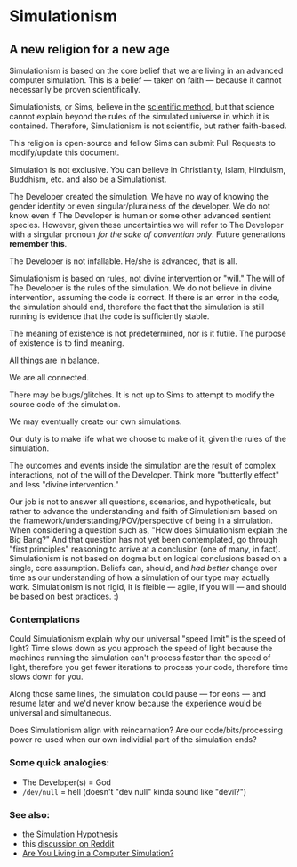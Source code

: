 # Simulationism

## A new religion for a new age

Simulationism is based on the core belief that we are living in an advanced computer simulation. This is a belief — taken on faith — because it cannot necessarily be proven scientifically.

Simulationists, or Sims, believe in the [scientific method](https://en.wikipedia.org/wiki/Scientific_method), but that science cannot explain beyond the rules of the simulated universe in which it is contained. Therefore, Simulationism is not scientific, but rather faith-based. 

This religion is open-source and fellow Sims can submit Pull Requests to modify/update this document.

Simulation is not exclusive. You can believe in Christianity, Islam, Hinduism, Buddhism, etc. and also be a Simulationist.

The Developer created the simulation. We have no way of knowing the gender identity or even singular/pluralness of the developer. We do not know even if The Developer is human or some other advanced sentient species. However, given these uncertainties we will refer to The Developer with a singular pronoun *for the sake of convention only*. Future generations **remember this**.

The Developer is not infallable. He/she is advanced, that is all.

Simulationism is based on rules, not divine intervention or "will." The will of The Developer is the rules of the simulation. We do not believe in divine intervention, assuming the code is correct. If there is an error in the code, the simulation should end, therefore the fact that the simulation is still running is evidence that the code is sufficiently stable.

The meaning of existence is not predetermined, nor is it futile. The purpose of existence is to find meaning.

All things are in balance.

We are all connected.

There may be bugs/glitches. It is not up to Sims to attempt to modify the source code of the simulation.

We may eventually create our own simulations.

Our duty is to make life what we choose to make of it, given the rules of the simulation.

The outcomes and events inside the simulation are the result of complex interactions, not of the will of the Developer. Think more "butterfly effect" and less "divine intervention."

Our job is not to answer all questions, scenarios, and hypotheticals, but rather to advance the understanding and faith of Simulationism based on the  framework/understanding/POV/perspective of being in a simulation. When considering a question such as, "How does Simulationism explain the Big Bang?" And that question has not yet been contemplated, go through "first principles" reasoning to arrive at a conclusion (one of many, in fact). Simulationism is not based on dogma but on logical conclusions based on a single, core assumption. Beliefs can, should, and *had better* change over time as our understanding of how a simulation of our type may actually work. Simulationism is not rigid, it is fleible — agile, if you will — and should be based on best practices. :)

### Contemplations

Could Simulationism explain why our universal "speed limit" is the speed of light? Time slows down as you approach the speed of light because the machines running the simulation can't process faster than the speed of light, therefore you get fewer iterations to process your code, therefore time slows down for you.

Along those same lines, the simulation could pause — for eons — and resume later and we'd never know because the experience would be universal and simultaneous.

Does Simulationism align with reincarnation? Are our code/bits/processing power re-used when our own individial part of the simulation ends?

### Some quick analogies:

- The Developer(s) = God
- `/dev/null` = hell (doesn't "dev null" kinda sound like "devil?")

### See also:

- the [Simulation Hypothesis](https://en.wikipedia.org/wiki/Simulation_hypothesis)
- this [discussion on Reddit](https://www.reddit.com/r/DebateAnAtheist/comments/7ipuru/simulationism/)
- [Are You Living in a Computer Simulation?](https://www.simulation-argument.com/)

